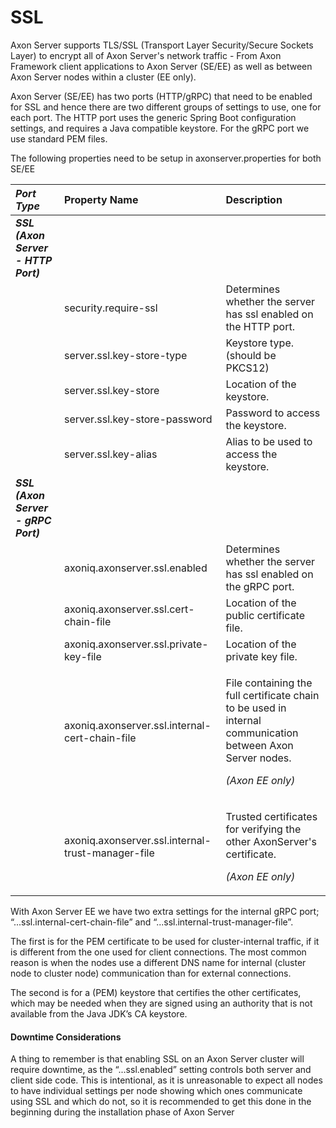 # SSL

Axon Server supports TLS/SSL \(Transport Layer Security/Secure Sockets Layer\) to encrypt all of Axon Server's network traffic - From Axon Framework client applications to Axon Server \(SE/EE\) as well as between Axon Server nodes within a cluster \(EE only\).

Axon Server \(SE/EE\) has two ports \(HTTP/gRPC\) that need to be enabled for SSL and hence there are two different groups of settings to use, one for each port. The HTTP port uses the generic Spring Boot configuration settings, and requires a Java compatible keystore. For the gRPC port we use standard PEM files. 

The following properties need to be setup in axonserver.properties for both SE/EE

<table>
  <thead>
    <tr>
      <th style="text-align:left"><em><b>Port Type</b></em>
      </th>
      <th style="text-align:left">Property Name</th>
      <th style="text-align:left">Description</th>
    </tr>
  </thead>
  <tbody>
    <tr>
      <td style="text-align:left"><em><b>SSL (Axon Server - HTTP Port)</b></em>
      </td>
      <td style="text-align:left"></td>
      <td style="text-align:left"></td>
    </tr>
    <tr>
      <td style="text-align:left"></td>
      <td style="text-align:left">security.require-ssl</td>
      <td style="text-align:left">Determines whether the server has ssl enabled on the HTTP port.</td>
    </tr>
    <tr>
      <td style="text-align:left"></td>
      <td style="text-align:left">server.ssl.key-store-type</td>
      <td style="text-align:left">Keystore type. (should be PKCS12)</td>
    </tr>
    <tr>
      <td style="text-align:left"></td>
      <td style="text-align:left">server.ssl.key-store</td>
      <td style="text-align:left">Location of the keystore.</td>
    </tr>
    <tr>
      <td style="text-align:left"></td>
      <td style="text-align:left">server.ssl.key-store-password</td>
      <td style="text-align:left">Password to access the keystore.</td>
    </tr>
    <tr>
      <td style="text-align:left"></td>
      <td style="text-align:left">server.ssl.key-alias</td>
      <td style="text-align:left">Alias to be used to access the keystore.</td>
    </tr>
    <tr>
      <td style="text-align:left"><em><b>SSL (Axon Server - gRPC Port)</b></em>
      </td>
      <td style="text-align:left"></td>
      <td style="text-align:left"></td>
    </tr>
    <tr>
      <td style="text-align:left"></td>
      <td style="text-align:left">axoniq.axonserver.ssl.enabled</td>
      <td style="text-align:left">Determines whether the server has ssl enabled on the gRPC port.</td>
    </tr>
    <tr>
      <td style="text-align:left"></td>
      <td style="text-align:left">axoniq.axonserver.ssl.cert-chain-file</td>
      <td style="text-align:left">Location of the public certificate file.</td>
    </tr>
    <tr>
      <td style="text-align:left"></td>
      <td style="text-align:left">axoniq.axonserver.ssl.private-key-file</td>
      <td style="text-align:left">Location of the private key file.</td>
    </tr>
    <tr>
      <td style="text-align:left"></td>
      <td style="text-align:left">axoniq.axonserver.ssl.internal-cert-chain-file</td>
      <td style="text-align:left">
        <p>File containing the full certificate chain to be used in internal communication
          between Axon Server nodes.</p>
        <p><em>(Axon EE only)</em>
        </p>
      </td>
    </tr>
    <tr>
      <td style="text-align:left"></td>
      <td style="text-align:left">axoniq.axonserver.ssl.internal-trust-manager-file</td>
      <td style="text-align:left">
        <p>Trusted certificates for verifying the other AxonServer&apos;s certificate.</p>
        <p><em>(Axon EE only)</em>
        </p>
      </td>
    </tr>
  </tbody>
</table>

With Axon Server EE we have two extra settings for the internal gRPC port; “...ssl.internal-cert-chain-file” and “...ssl.internal-trust-manager-file”. 

The first is for the PEM certificate to be used for cluster-internal traffic, if it is different from the one used for client connections. The most common reason is when the nodes use a different DNS name for internal \(cluster node to cluster node\) communication than for external connections. 

The second is for a \(PEM\) keystore that certifies the other certificates, which may be needed when they are signed using an authority that is not available from the Java JDK’s CA keystore.

#### Downtime Considerations

A thing to remember is that enabling SSL on an Axon Server cluster will require downtime, as the “...ssl.enabled” setting controls both server and client side code. This is intentional, as it is unreasonable to expect all nodes to have individual settings per node showing which ones communicate using SSL and which do not, so it is recommended to get this done in the beginning during the installation phase of Axon Server
